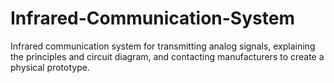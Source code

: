 # Infrared-Communication-System
Infrared communication system for transmitting analog signals, explaining the principles and circuit diagram, and contacting manufacturers to create a physical prototype.
